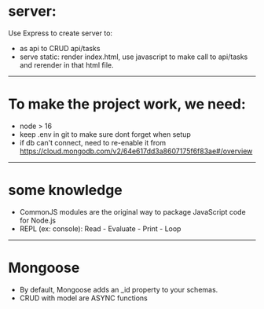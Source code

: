 # server: 
Use Express to create server to:
- as api to CRUD api/tasks
- serve static: render index.html, use javascript to make call to api/tasks and rerender in that html file.
----------------------------
# To make the project work, we need:
-  node > 16
- keep .env in git to make sure dont forget when setup
- if db can't connect, need to re-enable it from https://cloud.mongodb.com/v2/64e617dd3a8607175f6f83ae#/overview 
---------
# some knowledge
- CommonJS modules are the original way to package JavaScript code for Node.js
- REPL (ex: console): Read - Evaluate - Print - Loop
--------------
# Mongoose
- By default, Mongoose adds an _id property to your schemas.
- CRUD with model are ASYNC functions   